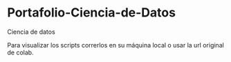 # Portafolio-Ciencia-de-Datos
Ciencia de datos


Para visualizar los scripts correrlos en su máquina local o usar la url original de colab.
